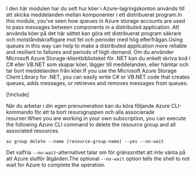 <span data-ttu-id="ec464-101">I den här modulen har du sett hur köer i Azure-lagringskonton används till att skicka meddelanden mellan komponenter i ett distribuerat program.</span><span class="sxs-lookup"><span data-stu-id="ec464-101">In this module, you've seen how queues in Azure storage accounts are used to pass messages between components in a distributed application.</span></span> <span data-ttu-id="ec464-102">Att använda köer på det här sättet kan göra ett distribuerat program säkrare och motståndskraftigare mot fel och perioder med hög efterfrågan.</span><span class="sxs-lookup"><span data-stu-id="ec464-102">Using queues in this way can help to make a distributed application more reliable and resilient to failures and periods of high demand.</span></span> <span data-ttu-id="ec464-103">Om du använder Microsoft Azure Storage-klientbiblioteket för .NET kan du enkelt skriva kod i C# eller VB.NET som skapar köer, lägger till meddelanden, eller hämtar och tar bort meddelanden från köer.</span><span class="sxs-lookup"><span data-stu-id="ec464-103">If you use the Microsoft Azure Storage Client Library for .NET, you can easily write C# or VB.NET code that creates queues, adds messages, or retrieves and removes messages from queues.</span></span>

<!-- Cleanup sandbox -->
[!include[](../../../includes/azure-sandbox-cleanup.md)]

<span data-ttu-id="ec464-104">När du arbetar i din egen prenumeration kan du köra följande Azure CLI-kommando för att ta bort resursgruppen och alla associerade resurser.</span><span class="sxs-lookup"><span data-stu-id="ec464-104">When you are working in your own subscription, you can execute the following Azure CLI command to delete the resource group and all associated resources.</span></span>

```azurecli
az group delete --name [resource-group-name] --yes --no-wait
```

<span data-ttu-id="ec464-105">Det valfria `--no-wait`-alternativet talar om för gränssnittet att inte vänta på att Azure slutför åtgärden.</span><span class="sxs-lookup"><span data-stu-id="ec464-105">The optional `--no-wait` option tells the shell to not wait for Azure to complete the operation.</span></span>